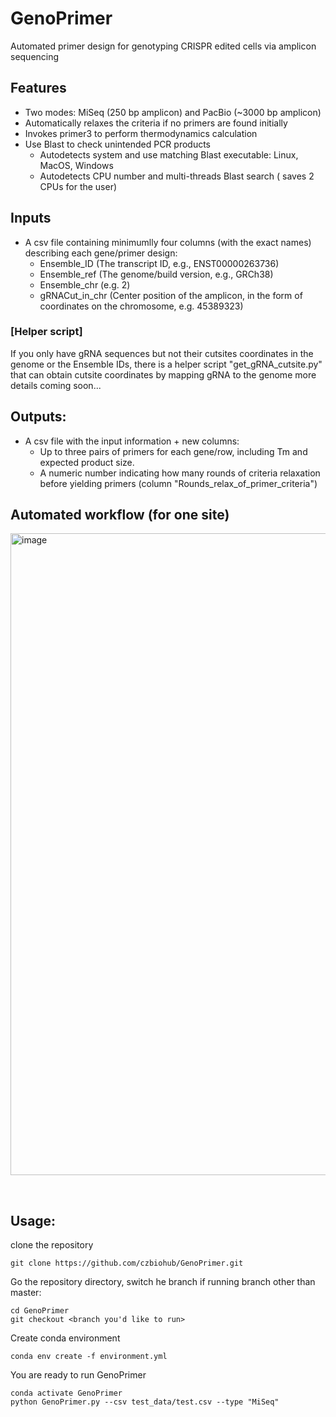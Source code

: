 # GenoPrimer
Automated primer design for genotyping CRISPR edited cells via amplicon sequencing

## Features
- Two modes: MiSeq (250 bp amplicon) and PacBio (~3000 bp amplicon)
- Automatically relaxes the criteria if no primers are found initially
- Invokes primer3 to perform thermodynamics calculation
- Use Blast to check unintended PCR products 
  - Autodetects system and use matching Blast executable: Linux, MacOS, Windows
  - Autodetects CPU number and multi-threads Blast search ( saves 2 CPUs for the user)

## Inputs

- A csv file containing minimumlly four columns (with the exact names) describing each gene/primer design:
  - Ensemble_ID (The transcript ID, e.g., ENST00000263736)  
  - Ensemble_ref (The genome/build version, e.g., GRCh38)  
  - Ensemble_chr (e.g. 2)  
  - gRNACut_in_chr (Center position of the amplicon, in the form of coordinates on the chromosome, e.g. 45389323)   

### [Helper script]
If you only have gRNA sequences but not their cutsites coordinates in the genome or the Ensemble IDs,
there is a helper script "get_gRNA_cutsite.py" that can obtain cutsite coordinates by mapping gRNA to the genome
more details coming soon...

## Outputs:
- A csv file with the input information + new columns: 
  -  Up to three pairs of primers for each gene/row, including Tm and expected product size.
  -  A numeric number indicating how many rounds of criteria relaxation before yielding primers (column "Rounds_relax_of_primer_criteria")

## Automated workflow (for one site) 
<img width="1027" alt="image" src="https://user-images.githubusercontent.com/4129442/154752321-14e3f6c9-0a4c-435a-8c46-99d1a0893356.png">


&nbsp;
## Usage:
clone the repository
```
git clone https://github.com/czbiohub/GenoPrimer.git
```
Go the repository directory, switch he branch if running branch other than master:
```
cd GenoPrimer
git checkout <branch you'd like to run>
```

Create conda environment
```
conda env create -f environment.yml
```

You are ready to run GenoPrimer
```
conda activate GenoPrimer
python GenoPrimer.py --csv test_data/test.csv --type "MiSeq"
```





